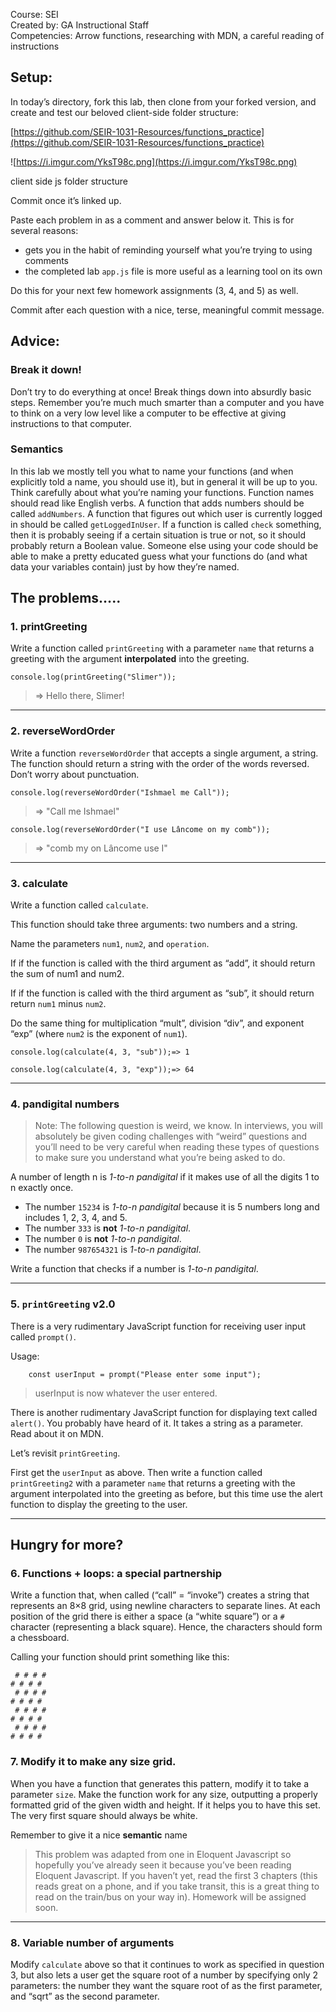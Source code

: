 Course: SEI  
Created by: GA Instructional Staff  
Competencies: Arrow functions, researching with MDN, a careful reading of instructions

## Setup:

In today’s directory, fork this lab, then clone from your forked version, and create and test our beloved client-side folder structure:

[https://github.com/SEIR-1031-Resources/functions_practice](https://github.com/SEIR-1031-Resources/functions_practice)

![https://i.imgur.com/YksT98c.png](https://i.imgur.com/YksT98c.png)

client side js folder structure

Commit once it’s linked up.

Paste each problem in as a comment and answer below it. This is for several reasons:

- gets you in the habit of reminding yourself what you’re trying to using comments
- the completed lab `app.js` file is more useful as a learning tool on its own

Do this for your next few homework assignments (3, 4, and 5) as well.

Commit after each question with a nice, terse, meaningful commit message.

## Advice:

### Break it down!

Don’t try to do everything at once! Break things down into absurdly basic steps. Remember you’re much much smarter than a computer and you have to think on a very low level like a computer to be effective at giving instructions to that computer.

### Semantics

In this lab we mostly tell you what to name your functions (and when explicitly told a name, you should use it), but in general it will be up to you. Think carefully about what you’re naming your functions. Function names should read like English verbs. A function that adds numbers should be called `addNumbers`. A function that figures out which user is currently logged in should be called `getLoggedInUser`. If a function is called `check` something, then it is probably seeing if a certain situation is true or not, so it should probably return a Boolean value. Someone else using your code should be able to make a pretty educated guess what your functions do (and what data your variables contain) just by how they’re named.

## The problems…..

### 1. printGreeting

Write a function called `printGreeting` with a parameter `name` that returns a greeting with the argument **interpolated** into the greeting.

```
console.log(printGreeting("Slimer"));
```

> => Hello there, Slimer!
> 

---

### 2. reverseWordOrder

Write a function `reverseWordOrder` that accepts a single argument, a string. The function should return a string with the order of the words reversed. Don’t worry about punctuation.

```
console.log(reverseWordOrder("Ishmael me Call"));
```

> => "Call me Ishmael"
> 

```
console.log(reverseWordOrder("I use Lâncome on my comb"));
```

> => "comb my on Lâncome use I"
> 

---

### 3. calculate

Write a function called `calculate`.

This function should take three arguments: two numbers and a string.

Name the parameters `num1`, `num2`, and `operation`.

If if the function is called with the third argument as “add”, it should return the sum of num1 and num2.

If if the function is called with the third argument as “sub”, it should return return `num1` minus `num2`.

Do the same thing for multiplication “mult”, division “div”, and exponent “exp” (where `num2` is the exponent of `num1`).

```
console.log(calculate(4, 3, "sub"));=> 1
```

```
console.log(calculate(4, 3, "exp"));=> 64
```

---

### 4. pandigital numbers

> Note: The following question is weird, we know. In interviews, you will absolutely be given coding challenges with “weird” questions and you’ll need to be very careful when reading these types of questions to make sure you understand what you’re being asked to do.
> 

A number of length n is *1-to-n pandigital* if it makes use of all the digits 1 to n exactly once.

- The number `15234` is *1-to-n pandigital* because it is 5 numbers long and includes 1, 2, 3, 4, and 5.
- The number `333` is **not** *1-to-n pandigital*.
- The number `0` is **not** *1-to-n pandigital*.
- The number `987654321` is *1-to-n pandigital*.

Write a function that checks if a number is *1-to-n pandigital*.

---

### 5. `printGreeting` v2.0

There is a very rudimentary JavaScript function for receiving user input called `prompt()`.

Usage:

```
    const userInput = prompt("Please enter some input");
```

> userInput is now whatever the user entered.
> 

There is another rudimentary JavaScript function for displaying text called `alert()`. You probably have heard of it. It takes a string as a parameter. Read about it on MDN.

Let’s revisit `printGreeting`.

First get the `userInput` as above. Then write a function called `printGreeting2` with a parameter `name` that returns a greeting with the argument interpolated into the greeting as before, but this time use the alert function to display the greeting to the user.

---

## Hungry for more?

### 6. Functions + loops: a special partnership

Write a function that, when called (“call” = “invoke”) creates a string that represents an 8×8 grid, using newline characters to separate lines. At each position of the grid there is either a space (a “white square”) or a `#` character (representing a black square). Hence, the characters should form a chessboard.

Calling your function should print something like this:

```
 # # # #
# # # #
 # # # #
# # # #
 # # # #
# # # #
 # # # #
# # # #
```

### 7. Modify it to make any size grid.

When you have a function that generates this pattern, modify it to take a parameter `size`. Make the function work for any size, outputting a properly formatted grid of the given width and height. If it helps you to have this set. The very first square should always be white.

Remember to give it a nice **semantic** name

> This problem was adapted from one in Eloquent Javascript so hopefully you’ve already seen it because you’ve been reading Eloquent Javascript. If you haven’t yet, read the first 3 chapters (this reads great on a phone, and if you take transit, this is a great thing to read on the train/bus on your way in). Homework will be assigned soon.
> 

---

### 8. Variable number of arguments

Modify `calculate` above so that it continues to work as specified in question 3, but also lets a user get the square root of a number by specifying only 2 parameters: the number they want the square root of as the first parameter, and “sqrt” as the second parameter.

